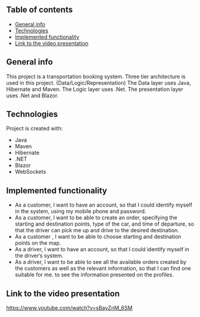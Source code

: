 ## Table of contents
* [General info](#general-info)
* [Technologies](#technologies)
* [Implemented functionality](#implemented-functionality)
* [Link to the video presentation](#link-to-the-video-presentation)

## General info
This project is a transportation booking system. 
Three tier architecture is used in this project. (Data/Logic/Representation)
The Data layer uses Java, Hibernate and Maven.
The Logic layer uses .Net.
The presentation layer uses .Net and Blazor.

## Technologies
Project is created with:
* Java
* Maven
* Hibernate
* .NET
* Blazor
* WebSockets

## Implemented functionality

* As a customer, I want to have an account,
so that I could identify myself in the system,
using my mobile phone and password.
* As a customer, I want to be able to create an
order, specifying the starting and destination
points, type of the car, and time of departure,
so that the driver can pick me up and drive to
the desired destination.
* As a customer , I want to be able to choose
starting and destination points on the map.
* As a driver, I want to have an account, so
that I could identify myself in the driver’s
system.
* As a driver, I want to be able to see all the
available orders created by the customers as
well as the relevant information, so that I can
find one suitable for me.
to see the information presented on the
profiles.

## Link to the video presentation
https://www.youtube.com/watch?v=sBayZnM_6SM 

